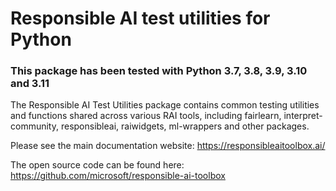# Responsible AI test utilities for Python

### This package has been tested with Python 3.7, 3.8, 3.9, 3.10 and 3.11

The Responsible AI Test Utilities package contains common testing utilities and functions shared across various RAI tools, including fairlearn, interpret-community, responsibleai, raiwidgets, ml-wrappers and other packages.

Please see the main documentation website:
https://responsibleaitoolbox.ai/

The open source code can be found here:
https://github.com/microsoft/responsible-ai-toolbox
